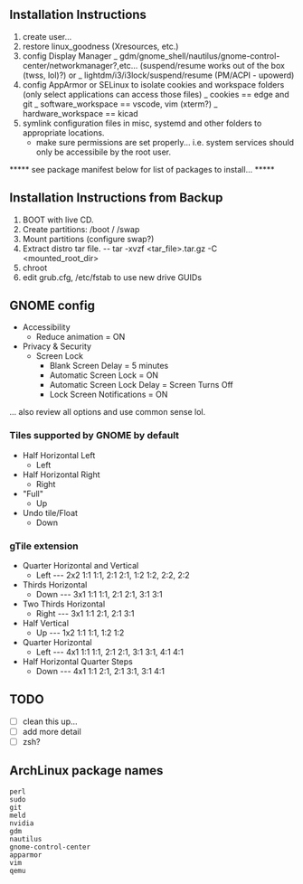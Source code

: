## Installation Instructions

1. create user...
2. restore linux_goodness (Xresources, etc.)
3. config Display Manager
	_ gdm/gnome_shell/nautilus/gnome-control-center/networkmanager?,etc... (suspend/resume works out of the box (twss, lol)?)
or 
	_ lightdm/i3/i3lock/suspend/resume (PM/ACPI - upowerd)
4. config AppArmor or SELinux to isolate cookies and workspace folders (only select applications can access those files)
	_ cookies == edge and git
	_ software_workspace == vscode, vim (xterm?)
	_ hardware_workspace == kicad
5. symlink configuration files in misc, systemd and other folders to appropriate locations.
	- make sure permissions are set properly... i.e. system services should only be accessibile by the root user.

***** see package manifest below for list of packages to install... *****

## Installation Instructions from Backup 

1. BOOT with live CD.
2. Create partitions:
	/boot
	/
	/swap
3. Mount partitions (configure swap?)
4. Extract distro tar file.
    -- tar -xvzf <tar_file>.tar.gz -C <mounted_root_dir>
5. chroot
6. edit grub.cfg, /etc/fstab to use new drive GUIDs

## GNOME config

- Accessibility
	- Reduce animation = ON
- Privacy & Security
	- Screen Lock
		- Blank Screen Delay = 5 minutes
		- Automatic Screen Lock = ON
		- Automatic Screen Lock Delay = Screen Turns Off 
		- Lock Screen Notifications = ON

... also review all options and use common sense lol.

### Tiles supported by GNOME by default

- Half Horizontal Left
	- <Super>Left
- Half Horizontal Right
	- <Super>Right
- "Full"
	- <Super>Up
- Undo tile/Float
	- <Super>Down

### gTile extension

- Quarter Horizontal and Vertical
	- <Control><Super>Left --- 2x2 1:1 1:1, 2:1 2:1, 1:2 1:2, 2:2, 2:2
- Thirds Horizontal
	- <Control><Super>Down --- 3x1 1:1 1:1, 2:1 2:1, 3:1 3:1
- Two Thirds Horizontal
	- <Control><Super>Right --- 3x1 1:1 2:1, 2:1 3:1
- Half Vertical
	- <Control><Super>Up --- 1x2 1:1 1:1, 1:2 1:2
- Quarter Horizontal
	- <Control><Super><Alt>Left --- 4x1 1:1 1:1, 2:1 2:1, 3:1 3:1, 4:1 4:1
- Half Horizontal Quarter Steps
	- <Control><Super><Alt>Down --- 4x1 1:1 2:1, 2:1 3:1, 3:1 4:1

## TODO

- [ ] clean this up...
- [ ] add more detail
- [ ] zsh?

## ArchLinux package names
```
perl
sudo
git
meld
nvidia
gdm
nautilus
gnome-control-center
apparmor
vim
qemu
```
